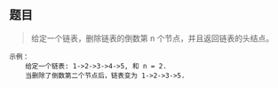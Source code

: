 ## 题目
> 给定一个链表，删除链表的倒数第 n 个节点，并且返回链表的头结点。
```
示例：
    给定一个链表: 1->2->3->4->5, 和 n = 2.
    当删除了倒数第二个节点后，链表变为 1->2->3->5.
```